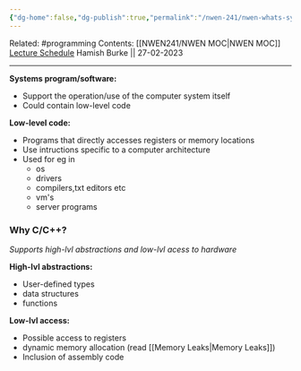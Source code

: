 ```yaml
---
{"dg-home":false,"dg-publish":true,"permalink":"/nwen-241/nwen-whats-systems-programming/","dgPassFrontmatter":true}
---
```


Related: #programming 
Contents: [[NWEN241/NWEN MOC\|NWEN MOC]]
[Lecture Schedule](https://ecs.wgtn.ac.nz/Courses/NWEN241_2023T1/LectureSchedule)
Hamish Burke || 27-02-2023
***

**Systems program/software:**
- Support the operation/use of the computer system itself
- Could contain low-level code

**Low-level code:**
- Programs that directly accesses registers or memory locations
- Use intructions specific to a computer architecture
- Used for eg in
	- os
	- drivers
	- compilers,txt editors etc
	- vm's
	- server programs

### Why C/C++?
*Supports high-lvl abstractions and low-lvl acess to hardware*

**High-lvl abstractions:**
- User-defined types
- data structures
- functions

**Low-lvl access:**
- Possible access to registers
- dynamic memory allocation (read [[Memory Leaks\|Memory Leaks]])
- Inclusion of assembly code








